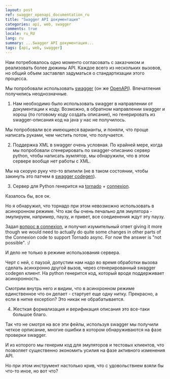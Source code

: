 ```yaml
---
layout: post
ref: swagger_openapi_documentation_ru
title: "Swagger API документация"
categories: api, web, swagger
comments: true
locale: ru_RU
lang: ru
summary: ...Swagger API документация...
tags: [api, web, swagger]
---
```


Нам потребовалось одно моменто согласовать с заказчиком и реализовать более дюжины API.
Каждое всего из нескольких вызовов, но общий объем заставлвл задуматься о стандартизации этого процесса.

Мы попробовали использовать [swagger](http://swagger.io) (он же [OpenAPI](http://swagger.io/specification/)).
Впечатления получились неоднозначные.

1. Нам необходимо было использовать swagger в направлении от документации к коду. Возможно, в обратном направлении
swagger и хорош (по готовому коду создать описание), но генерировать из swagger-описания код на java у нас не получилось.

Мы попробовали все имеющиеся варианты, и поняли, что проще написать руками, чем чистить потом, что получается.

2. Поддержка XML в swagger очень условная. По крайней мере, когда мы попробовали сгенерировать по swagger-описанию
сервер python, чтобы написать эумлятор, мы обнаружили, что в этом сервере вообще нет работы с XML.

Мы на скорую руку что-то впилили (не в таком состоянии, чтобы закинуть это патчем в
[swagger codegen](http://swagger.io/swagger-codegen/)).

3. Сервер для Python генерится на [tornado](http://www.tornadoweb.org/en/stable/) +
[connexion](https://pypi.python.org/pypi/connexion).

Казалось бы, все ок.

Но я обнаружил, что торнадо при этом невозможно использовать в асинхронном режиме.
Что как бы очень печально для эмулятора - эмулируем, например, паузу, и привет, все соедиенения ждут эту паузу.

Задал [вопрос в connexion](https://waffle.io/zalando/connexion), и получил изумительный ответ
giving it more though we would need to actually do quite some changes in other parts of the Connexion code to
support Tornado async. For now the answer is "not possible". :/

И дело не только в режиме использования сервера.

Черт с ней, с паузой, допустим нам надо во время обработки вызова сделать асинхронно другой вызов, через
сгенерированный swagger codegen клиент. На python генерится код, который вроде поддерживает асинхронность.

Смотрим внутрь него и видим, что в асинхронном режиме единственное что он делает - стартует еще одну нитку.
Прекрасно, а если в нитке exception? Это никак не обрабатывается.

4. Жесткая формализация и верификация описания это все-таки большое благо.

Так что не смотря на все эти фейлы, используя swagger мы получили четкое орписание, многие ошибки в котором
обнаруживаются на фазе проверки swagger.

И из которого мы генерим код для эмуляторов и тестовых клиентов, что позволяет существенно экономить усилия на фазе
активного изменения API.

Но при этом инструмент настолько крив, что с удовольствием взяли бы что-то иное, но вот что?


